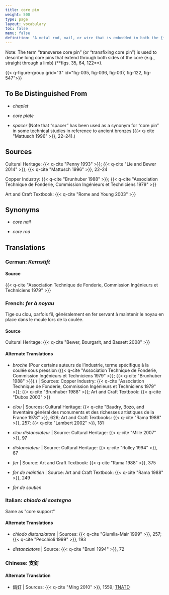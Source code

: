 ```yaml
---
title: core pin
weight: 500
type: page
layout: vocabulary
toc: false
menu: false
definition: 'A metal rod, nail, or wire that is embedded in both the {{< q-def "core" >}} and the outer mold and serves to secure the core in place during the pour. Core pins have traditionally been made of copper alloys, iron, or steel, and today are generally made of stainless steel.'
---
```


<div class="backmatter">
Note: The term “transverse core pin” (or “transfixing core pin”) is used to describe long core pins that extend through both sides of the core (e.g., straight through a limb) (**figs. 35, 64, 122**).
</div>

{{< q-figure-group grid="3" id="fig-035, fig-036, fig-037, fig-122, fig-547">}}

## To Be Distinguished From

- *chaplet*

- *core plate*

- *spacer* (Note that “spacer” has been used as a synonym for “core pin” in some technical studies in reference to ancient bronzes ({{< q-cite "Mattusch 1996" >}}, 22–24).)

## Sources

Cultural Heritage: {{< q-cite "Penny 1993" >}}; {{< q-cite "Lie and Bewer 2014" >}}; {{< q-cite "Mattusch 1996" >}}, 22–24

Copper Industry: {{< q-cite "Brunhuber 1988" >}}; {{< q-cite "Association Technique de Fonderie, Commission Ingénieurs et Techniciens 1979" >}}

Art and Craft Textbook: {{< q-cite "Rome and Young 2003" >}}

## Synonyms

- *core nail*

- *core rod*

## Translations

<div class="accordion">

### **German**: *Kernstift*

#### Source

{{< q-cite "Association Technique de Fonderie, Commission Ingénieurs et Techniciens 1979" >}}

### **French**: *fer à noyau*

Tige ou clou, parfois fil, généralement en fer servant à maintenir le noyau en place dans le moule lors de la coulée.

#### Source

Cultural Heritage: {{< q-cite "Bewer, Bourgarit, and Bassett 2008" >}}

#### Alternate Translations

- *broche* (Pour certains auteurs de l’industrie, terme spécifique à la coulée sous pression ({{< q-cite "Association Technique de Fonderie, Commission Ingénieurs et Techniciens 1979" >}}; {{< q-cite "Brunhuber 1988" >}}).) | Sources: Copper Industry: {{< q-cite "Association Technique de Fonderie, Commission Ingénieurs et Techniciens 1979" >}}; {{< q-cite "Brunhuber 1988" >}}; Art and Craft Textbook: {{< q-cite "Dubos 2003" >}}

- *clou* | Sources: Cultural Heritage: {{< q-cite "Baudry, Bozo, and Inventaire général des monuments et des richesses artistiques de la France 1978" >}}, 626; Art and Craft Textbooks: {{< q-cite "Rama 1988" >}}, 257; {{< q-cite "Lambert 2002" >}}, 181

- *clou distanciateur* | Source: Cultural Heritage: {{< q-cite "Mille 2007" >}}, 97

- *distanciateur* | Source: Cultural Heritage: {{< q-cite "Rolley 1994" >}}, 67

- *fer* | Source: Art and Craft Textbook: {{< q-cite "Rama 1988" >}}, 375

- *fer de maintien* | Source: Art and Craft Textbook: {{< q-cite "Rama 1988" >}}, 249

- *fer de soutien*

### **Italian**: *chiodo di sostegno*

Same as "core support"

#### Alternate Translations

- *chiodo distanziatore* | Sources: {{< q-cite "Giumlia-Mair 1999" >}}, 257; {{< q-cite "Pecchioli 1999" >}}, 193

- *distanziatore* | Source: {{< q-cite "Bruni 1994" >}}, 72

### **Chinese**: 支釘

#### Alternate Translation

- 銷釘 | Sources: {{< q-cite "Ming 2010" >}}, 1559; [TNATD](https://terms.naer.edu.tw/detail/625481/?index=3)

</div>
